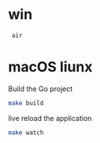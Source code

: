 # win
```cmd 
 air
```






# macOS liunx
Build the Go project
```bash
make build
```


live reload the application
```bash
make watch
```